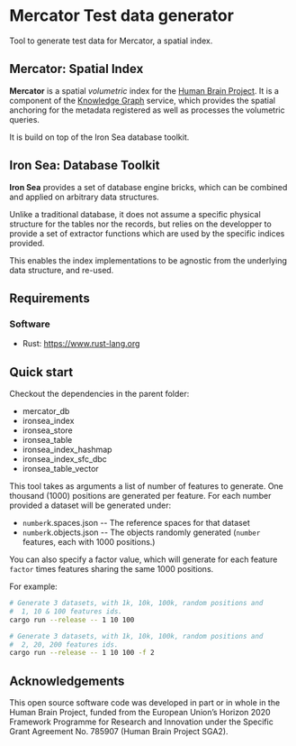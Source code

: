 # Mercator Test data generator

Tool to generate test data for Mercator, a spatial index.

## Mercator: Spatial Index

**Mercator** is a spatial *volumetric* index for the [Human Brain Project](http://www.humanbrainproject.eu). It is a component of the [Knowledge Graph](http://www.humanbrainproject.eu/en/explore-the-brain/search/) service, which  provides the spatial anchoring for the metadata registered as well as processes the volumetric queries.

It is build on top of the Iron Sea database toolkit.

## Iron Sea: Database Toolkit

**Iron Sea** provides a set of database engine bricks, which can be combined and applied on arbitrary data structures.

Unlike a traditional database, it does not assume a specific physical structure for the tables nor the records, but relies on the developper to provide a set of extractor functions which are used by the specific indices provided.

This enables the index implementations to be agnostic from the underlying data structure, and re-used.

## Requirements

### Software

 * Rust: https://www.rust-lang.org

## Quick start

Checkout the dependencies in the parent folder:
 * mercator_db
 * ironsea_index
 * ironsea_store
 * ironsea_table
 * ironsea_index_hashmap
 * ironsea_index_sfc_dbc
 * ironsea_table_vector

This tool takes as arguments a list of number of features to generate.
One thousand (1000) positions are generated per feature. For each number
provided a dataset will be generated under:
 * `number`k.spaces.json -- The reference spaces for that dataset
 * `number`k.objects.json -- The objects randomly generated (`number` features, each with 1000 positions.)

You can also specify a factor value, which will generate for each feature `factor` times features sharing the same 1000 positions.

For example:
```sh
# Generate 3 datasets, with 1k, 10k, 100k, random positions and
#  1, 10 & 100 features ids.
cargo run --release -- 1 10 100

# Generate 3 datasets, with 1k, 10k, 100k, random positions and
#  2, 20, 200 features ids.
cargo run --release -- 1 10 100 -f 2
```

## Acknowledgements

This open source software code was developed in part or in whole in the
Human Brain Project, funded from the European Union’s Horizon 2020
Framework Programme for Research and Innovation under the Specific Grant
Agreement No. 785907 (Human Brain Project SGA2).

